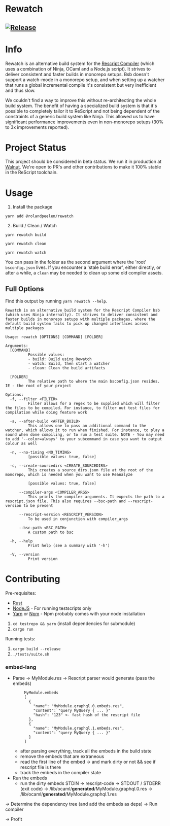 # Rewatch

## [![Release](https://github.com/rolandpeelen/rewatch/actions/workflows/build.yml/badge.svg?branch=master&event=release)](https://github.com/rolandpeelen/rewatch/actions/workflows/build.yml)

# Info

Rewatch is an alternative build system for the [Rescript Compiler](https://rescript-lang.org/) (which uses a combination of Ninja, OCaml and a Node.js script). It strives to deliver consistent and faster builds in monorepo setups. Bsb doesn't support a watch-mode in a monorepo setup, and when setting up a watcher that runs a global incremental compile it's consistent but very inefficient and thus slow.

We couldn't find a way to improve this without re-architecting the whole build system. The benefit of having a specialized build system is that it's possible to completely tailor it to ReScript and not being dependent of the constraints of a generic build system like Ninja. This allowed us to have significant performance improvements even in non-monorepo setups (30% to 3x improvements reported).

# Project Status

This project should be considered in beta status. We run it in production at [Walnut](https://github.com/teamwalnut/). We're open to PR's and other contributions to make it 100% stable in the ReScript toolchain.

# Usage

1. Install the package

```
yarn add @rolandpeelen/rewatch
```

2. Build / Clean / Watch

```
yarn rewatch build
```

```
yarn rewatch clean
```

```
yarn rewatch watch
```

You can pass in the folder as the second argument where the 'root' `bsconfig.json` lives. If you encounter a 'stale build error', either directly, or after a while, a `clean` may be needed to clean up some old compiler assets.

## Full Options

Find this output by running `yarn rewatch --help`.

```
Rewatch is an alternative build system for the Rescript Compiler bsb (which uses Ninja internally). It strives to deliver consistent and faster builds in monorepo setups with multiple packages, where the default build system fails to pick up changed interfaces across multiple packages

Usage: rewatch [OPTIONS] [COMMAND] [FOLDER]

Arguments:
  [COMMAND]
          Possible values:
          - build: Build using Rewatch
          - watch: Build, then start a watcher
          - clean: Clean the build artifacts

  [FOLDER]
          The relative path to where the main bsconfig.json resides. IE - the root of your project

Options:
  -f, --filter <FILTER>
          Filter allows for a regex to be supplied which will filter the files to be compiled. For instance, to filter out test files for compilation while doing feature work

  -a, --after-build <AFTER_BUILD>
          This allows one to pass an additional command to the watcher, which allows it to run when finished. For instance, to play a sound when done compiling, or to run a test suite. NOTE - You may need to add '--color=always' to your subcommand in case you want to output colour as well

  -n, --no-timing <NO_TIMING>
          [possible values: true, false]

  -c, --create-sourcedirs <CREATE_SOURCEDIRS>
          This creates a source_dirs.json file at the root of the monorepo, which is needed when you want to use Reanalyze

          [possible values: true, false]

      --compiler-args <COMPILER_ARGS>
          This prints the compiler arguments. It expects the path to a rescript.json file. This also requires --bsc-path and --rescript-version to be present

      --rescript-version <RESCRIPT_VERSION>
          To be used in conjunction with compiler_args

      --bsc-path <BSC_PATH>
          A custom path to bsc

  -h, --help
          Print help (see a summary with '-h')

  -V, --version
          Print version
```

# Contributing

Pre-requisites:

- [Rust](https://rustup.rs/)
- [NodeJS](https://nodejs.org/en/) - For running testscripts only
- [Yarn](https://yarnpkg.com/) or [Npm](https://www.npmjs.com/) - Npm probably comes with your node installation

1. `cd testrepo && yarn` (install dependencies for submodule)
2. `cargo run`

Running tests:

1. `cargo build --release`
2. `./tests/suite.sh`

### embed-lang

- Parse -> MyModule.res
  -> Rescript parser would generate (pass the embeds)
  ```
       MyModule.embeds
       [
         {
           "name": "MyModule.graphql.0.embeds.res",
           "content": "query MyQuery { ... }"
           "hash": "123" <- fast hash of the rescript file
         },
         {
           "name": "MyModule.graphql.1.embeds.res",
           "content": "query MyQuery { ... }"
         }
       ]
  ```
  - after parsing everything, track all the embeds in the build state
  - remove the embeds that are extraneous
  - read the first line of the embed -> and mark dirty or not && see if rescript file is there
  - track the embeds in the compiler state
- Run the embeds
  - run the dirty embeds
    STDIN -> rescript-code -> STDOUT / STDERR (exit code)
    -> /lib/ocaml/**generated**/MyModule.graphql.0.res
    -> /lib/ocaml/**generated**/MyModule.graphql.1.res

-> Determine the dependency tree (and add the embeds as deps)
-> Run compiler

-> Profit
